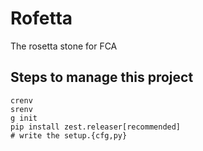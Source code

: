# Rofetta
The rosetta stone for FCA



## Steps to manage this project

    crenv
    srenv
    g init
    pip install zest.releaser[recommended]
    # write the setup.{cfg,py}
